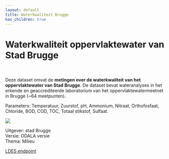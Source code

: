 ```yaml
---
layout: default
title: Waterkwaliteit Brugge
has_children: true
---
```


# Waterkwaliteit oppervlaktewater van Stad Brugge

<br>
<br>
Deze dataset omvat de <b>metingen over de waterkwaliteit van het oppervlaktewater van Stad Brugge</b>. De dataset bevat wateranalyses in het erkende en geaccrediteerde laboratorium van het oppervlaktewatermeetnet in Brugge (~64 meetpunten).

Parameters: Temperatuur, Zuurstof, pH, Ammonium, Nitraat, Orthofosfaat, Chloride, BOD, COD, TOC, Totaal stikstof, Sulfaat.
<br>

![](/images/Brugge.jpg)

Uitgever: stad Brugge <br>
Versie: ODALA versie <br>
Thema: Milieu <br>

[LDES endpoint](https://waterkwaliteit-brugge-ldes.kindflower-25e41809.westeurope.azurecontainerapps.io/testing/by-page)
